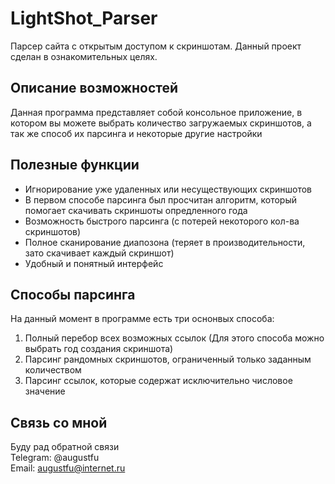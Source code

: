 # LightShot_Parser
Парсер сайта с открытым доступом к скриншотам. Данный проект сделан в ознакомительных целях.

## Описание возможностей
Данная программа представляет собой консольное приложение, в котором вы можете выбрать количество загружаемых скриншотов, а так же способ их парсинга и некоторые другие настройки

## Полезные функции
- Игнорирование уже удаленных или несуществующих скриншотов
- В первом способе парсинга был просчитан алгоритм, который помогает скачивать скриншоты опредленного года
- Возможность быстрого парсинга (с потерей некоторого кол-ва скриншотов)
- Полное сканирование диапозона (теряет в производительности, зато скачивает каждый скриншот)
- Удобный и понятный интерфейс

## Способы парсинга
На данный момент в программе есть три оснонвых способа:
1)  Полный перебор всех возможных ссылок (Для этого способа можно выбрать год создания скриншота)
2)  Парсинг рандомных скриншотов, ограниченный только заданным количеством
3)  Парсинг ссылок, которые содержат исключительно числовое значение 

## Связь со мной
Буду рад обратной связи <br />
Telegram: @augustfu <br />
Email: augustfu@internet.ru
